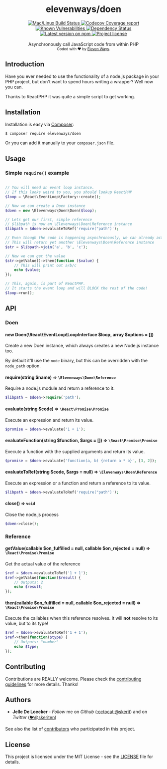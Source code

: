 <h1 align="center">
  <b>elevenways/doen</b>
</h1>
<div align="center">
  <!-- CI - TravisCI -->
  <a href="https://travis-ci.org/11ways/doen">
    <img src="https://travis-ci.org/11ways/doen.svg?branch=master" alt="Mac/Linux Build Status" />
  </a>

  <!-- Coverage - Codecov -->
  <a href="https://codecov.io/gh/11ways/doen">
    <img src="https://img.shields.io/codecov/c/github/11ways/doen/master.svg" alt="Codecov Coverage report" />
  </a>

  <!-- DM - Snyk -->
  <a href="https://snyk.io/test/github/11ways/doen?targetFile=package.json">
    <img src="https://snyk.io/test/github/11ways/doen/badge.svg?targetFile=package.json" alt="Known Vulnerabilities" />
  </a>

  <!-- DM - David -->
  <a href="https://david-dm.org/11ways/doen">
    <img src="https://david-dm.org/11ways/doen/status.svg" alt="Dependency Status" />
  </a>
</div>

<div align="center">
  <!-- Version - npm -->
  <a href="https://www.npmjs.com/package/protoblast">
    <img src="https://img.shields.io/packagist/php-v/elevenways/doen.svg" alt="Latest version on npm" />
  </a>

  <!-- License - MIT -->
  <a href="https://github.com/11ways/doen#license">
    <img src="https://img.shields.io/github/license/11ways/doen.svg" alt="Project license" />
  </a>
</div>
<br>
<div align="center">
  Asynchronously call JavaScript code from within PHP
</div>
<div align="center">
  <sub>
    Coded with ❤️ by <a href="#authors">Eleven Ways</a>.
  </sub>
</div>


## Introduction

Have you ever needed to use the functionality of a node.js package in your PHP project, but don't want to spend hours writing a wrapper? Well now you can.

Thanks to ReactPHP it was quite a simple script to get working.

## Installation

Installation is easy via [Composer](https://getcomposer.org/):

```bash
$ composer require elevenways/doen
```

Or you can add it manually to your `composer.json` file.

## Usage

### Simple `require()` example

```php

// You will need an event loop instance.
// If this looks weird to you, you should lookup ReactPHP
$loop = \React\EventLoop\Factory::create();

// Now we can create a Doen instance
$doen = new \Elevenways\Doen\Doen($loop);

// Lets get our first, simple reference
// $libpath is now an \Elevenways\Doen\Reference instance
$libpath = $doen->evaluateToRef('require("path")');

// Even though the code is happening asynchronously, we can already act upon it
// This will return yet another \Elevenways\Doen\Reference instance
$str = $libpath->join('a', 'b', 'c');

// Now we can get the value
$str->getValue()->then(function ($value) {
    // This will print out a/b/c
    echo $value;
});

// This, again, is part of ReactPHP.
// It starts the event loop and will BLOCK the rest of the code!
$loop->run();
```

## API

### Doen

#### new Doen(\React\EventLoop\LoopInterface $loop, array $options = [])

Create a new Doen instance, which always creates a new Node.js instance too.

By default it'll use the `node` binary, but this can be overridden with the `node_path` option.

#### require(string $name) ⇒ `\Elevenways\Doen\Reference`

Require a node.js module and return a reference to it.

```php
$libpath = $doen->require('path');
```

#### evaluate(string $code) ⇒ `\React\Promise\Promise`

Execute an expression and return its value.

```php
$promise = $doen->evaluate('1 + 1');
```

#### evaluateFunction(string $function, $args = []) ⇒ `\React\Promise\Promise`

Execute a function with the supplied arguments and return its value.

```php
$promise = $doen->evaluate('function(a, b) {return a * b}', [3, 2]);
```

#### evaluateToRef(string $code, $args = null) ⇒ `\Elevenways\Doen\Reference`

Execute an expression or a function and return a reference to its value.

```php
$libpath = $doen->evaluateToRef('require("path")');
```

#### close() ⇒ `void`

Close the node.js process

```php
$doen->close();
```

### Reference

#### getValue(callable $on_fulfilled = null, callable $on_rejected = null) ⇒ `\React\Promise\Promise`

Get the actual value of the reference

```php
$ref = $doen->evaluateToRef('1 + 1');
$ref->getValue(function($result) {
    // Outputs: 2
    echo $result;
});
```

#### then(callable $on_fulfilled = null, callable $on_rejected = null) ⇒ `\React\Promise\Promise`

Execute the callables when this reference resolves.
It will **not** resolve to its value, but to its type!

```php
$ref = $doen->evaluateToRef('1 + 1');
$ref->then(function($type) {
    // Outputs: "number"
    echo $type;
});
```


## Contributing
Contributions are REALLY welcome.
Please check the [contributing guidelines](.github/contributing.md) for more details. Thanks!

## Authors
- **Jelle De Loecker** -  *Follow* me on *Github* ([:octocat:@skerit](https://github.com/skerit)) and on  *Twitter* ([🐦@skeriten](http://twitter.com/intent/user?screen_name=skeriten))

See also the list of [contributors](https://github.com/skerit/node-skeleton/contributors) who participated in this project.

## License
This project is licensed under the MIT License - see the [LICENSE](https://github.com/skerit/node-skeleton/LICENSE) file for details.
